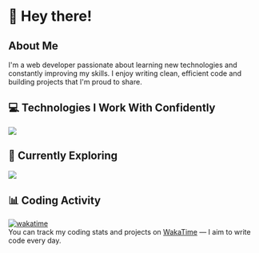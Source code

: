 # 👋 Hey there!

## About Me  
I'm a web developer passionate about learning new technologies and constantly improving my skills. I enjoy writing clean, efficient code and building projects that I'm proud to share.

## 💻 Technologies I Work With Confidently  
[![](https://skillicons.dev/icons?i=js,ts,bun,tailwind,vue,nuxt,go)](https://skillicons.dev)

## 🚀 Currently Exploring  
[![](https://skillicons.dev/icons?i=postgres,redis,rabbitmq,rust)](https://skillicons.dev)

## 📊 Coding Activity  
[![wakatime](https://wakatime.com/badge/user/ded47e94-2a9a-4c9a-becc-68548b2e53e0.svg)](https://wakatime.com/@ded47e94-2a9a-4c9a-becc-68548b2e53e0)  
You can track my coding stats and projects on [WakaTime](https://wakatime.com/@ded47e94-2a9a-4c9a-becc-68548b2e53e0) — I aim to write code every day.
